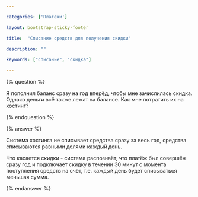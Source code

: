 ```yaml
---

categories: ['Платежи']

layout: bootstrap-sticky-footer

title:  "Списание средств для получения скидки"

description: ""

keywords: ["списание", "скидка"]

---
```


{% question %}

Я пополнил баланс сразу на год вперёд, чтобы мне зачислилась скидка. Однако деньги всё также лежат на балансе. Как мне потратить их на хостинг?

{% endquestion %}



{% answer %}

Система хостинга не списывает средства сразу за весь год, средства списываются равными долями каждый день. 



Что касается скидки - система распознаёт, что платёж был совершён сразу год и подключает скидку в течении 30 минут с момента поступления средств на счёт, т.е. каждый день будет списываться меньшая сумма.

{% endanswer %}

